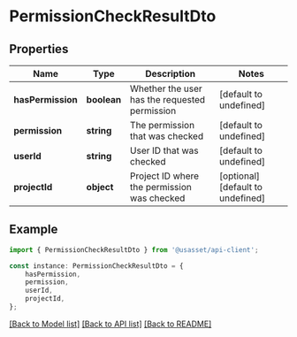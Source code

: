 # PermissionCheckResultDto


## Properties

Name | Type | Description | Notes
------------ | ------------- | ------------- | -------------
**hasPermission** | **boolean** | Whether the user has the requested permission | [default to undefined]
**permission** | **string** | The permission that was checked | [default to undefined]
**userId** | **string** | User ID that was checked | [default to undefined]
**projectId** | **object** | Project ID where the permission was checked | [optional] [default to undefined]

## Example

```typescript
import { PermissionCheckResultDto } from '@usasset/api-client';

const instance: PermissionCheckResultDto = {
    hasPermission,
    permission,
    userId,
    projectId,
};
```

[[Back to Model list]](../README.md#documentation-for-models) [[Back to API list]](../README.md#documentation-for-api-endpoints) [[Back to README]](../README.md)
